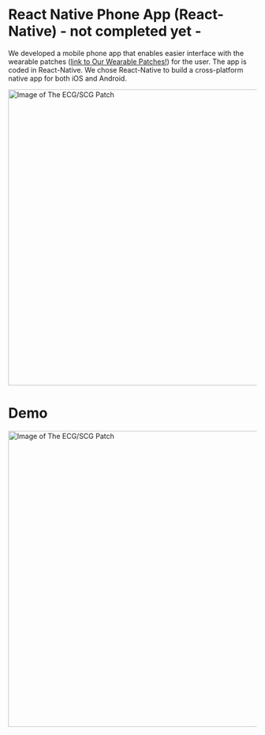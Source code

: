 # React Native Phone App (React-Native) - not completed yet -
We developed a mobile phone app that enables easier interface with the wearable patches ([link to Our Wearable Patches!](https://github.com/mohnikbakht/Cardio_Wearable_Patch_Demo)) for the user. The app is coded in React-Native. We chose React-Native to build a cross-platform native app for both iOS and Android. 

<img src="https://github.com/mohnikbakht/React_Native_Phone_App_Demo/blob/main/Images/overview.png" alt="Image of The ECG/SCG Patch" width="600"/>

# Demo


<img src="https://github.com/mohnikbakht/React_Native_Phone_App_Demo/blob/main/Images/demo.png" alt="Image of The ECG/SCG Patch" width="600"/>
